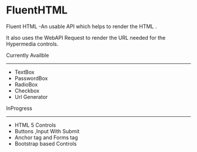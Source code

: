 FluentHTML
==========
  Fluent HTML -An usable API which helps to render the HTML .

It also uses the WebAPI Request to render the URL needed for the Hypermedia controls.

Currently Availble

-------

* TextBox
* PasswordBox
* RadioBox
* Checkbox
* Url Generator

InProgress

----------

* HTML 5 Controls
* Buttons ,Input With Submit
* Anchor tag and Forms tag
* Bootstrap based Controls
 
